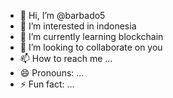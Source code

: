 - 👋 Hi, I’m @barbado5
- 👀 I’m interested in indonesia
- 🌱 I’m currently learning blockchain
- 💞️ I’m looking to collaborate on you
- 📫 How to reach me ...
- 😄 Pronouns: ...
- ⚡ Fun fact: ...

<!---
barbado5/barbado5 is a ✨ special ✨ repository because its `README.md` (this file) appears on your GitHub profile.
You can click the Preview link to take a look at your changes.
--->
